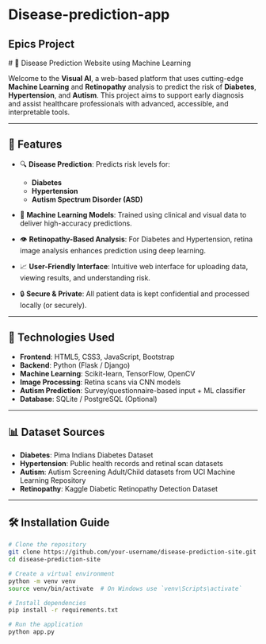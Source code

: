 # Disease-prediction-app
<h2> Epics Project  </h2>
# 🧠  Disease Prediction Website using Machine Learning

Welcome to the **Visual AI**, a web-based platform that uses cutting-edge **Machine Learning** and **Retinopathy** analysis to predict the risk of **Diabetes**, **Hypertension**, and **Autism**. This project aims to support early diagnosis and assist healthcare professionals with advanced, accessible, and interpretable tools.

---

## 🚀 Features

- 🔍 **Disease Prediction**: Predicts risk levels for:
  - **Diabetes**
  - **Hypertension**
  - **Autism Spectrum Disorder (ASD)**
  
- 🧠 **Machine Learning Models**: Trained using clinical and visual data to deliver high-accuracy predictions.

- 👁️ **Retinopathy-Based Analysis**: For Diabetes and Hypertension, retina image analysis enhances prediction using deep learning.

- 📈 **User-Friendly Interface**: Intuitive web interface for uploading data, viewing results, and understanding risk.

- 🔒 **Secure & Private**: All patient data is kept confidential and processed locally (or securely).

---

## 🧪 Technologies Used

- **Frontend**: HTML5, CSS3, JavaScript, Bootstrap
- **Backend**: Python (Flask / Django)
- **Machine Learning**: Scikit-learn, TensorFlow, OpenCV
- **Image Processing**: Retina scans via CNN models
- **Autism Prediction**: Survey/questionnaire-based input + ML classifier
- **Database**: SQLite / PostgreSQL (Optional)

---

## 📊 Dataset Sources

- **Diabetes**: Pima Indians Diabetes Dataset
- **Hypertension**: Public health records and retinal scan datasets
- **Autism**: Autism Screening Adult/Child datasets from UCI Machine Learning Repository
- **Retinopathy**: Kaggle Diabetic Retinopathy Detection Dataset

---

## 🛠️ Installation Guide

```bash
# Clone the repository
git clone https://github.com/your-username/disease-prediction-site.git
cd disease-prediction-site

# Create a virtual environment
python -m venv venv
source venv/bin/activate  # On Windows use `venv\Scripts\activate`

# Install dependencies
pip install -r requirements.txt

# Run the application
python app.py
